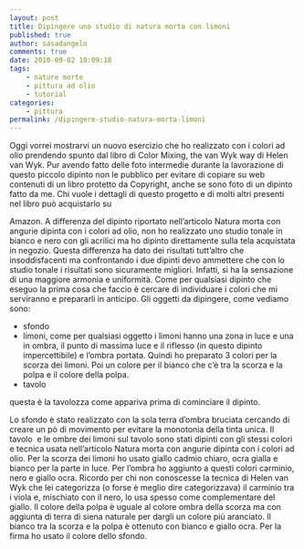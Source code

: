 ```yaml
---
layout: post
title: Dipingere uno studio di natura morta con limoni
published: true
author: sasadangelo
comments: true
date: 2010-09-02 10:09:18
tags:
    - nature morte
    - pittura ad olio
    - tutorial
categories:
    - pittura
permalink: /dipingere-studio-natura-morta-limoni
---
```




  Oggi vorrei mostrarvi un nuovo esercizio che ho realizzato con i colori ad olio prendendo spunto dal libro di Color Mixing, the van Wyk way di Helen van Wyk. Pur avendo fatto delle foto intermedie durante la lavorazione di questo piccolo dipinto non le pubblico per evitare di copiare su web contenuti di un libro protetto da Copyright, anche se sono foto di un dipinto fatto da me. Chi vuole i dettagli di questo progetto e di molti altri presenti nel libro può acquistarlo su 
  
  Amazon. A differenza del dipinto riportato nell&#8217;articolo Natura morta con angurie dipinta con i colori ad olio, non ho realizzato uno studio tonale in bianco e nero con gli acrilici ma ho dipinto direttamente sulla tela acquistata in negozio. Questa differenza ha dato dei risultati tutt&#8217;altro che insoddisfacenti ma confrontando i due dipinti devo ammettere che con lo studio tonale i risultati sono sicuramente migliori. Infatti, si ha la sensazione di una maggiore armonia e uniformità. Come per qualsiasi dipinto che eseguo la prima cosa che faccio è cercare di individuare i colori che mi serviranno e prepararli in anticipo. Gli oggetti da dipingere, come vediamo sono:


  * sfondo
  * limoni, come per qualsiasi oggetto i limoni hanno una zona in luce e una in ombra, il punto di massima luce e il riflesso (in questo dipinto impercettibile) e l&#8217;ombra portata. Quindi ho preparato 3 colori per la scorza dei limoni. Poi un colore per il bianco che c&#8217;è tra la scorza e la polpa e il colore della polpa.
  * tavolo

questa è la tavolozza come appariva prima di cominciare il dipinto.




  Lo sfondo è stato realizzato con la sola terra d&#8217;ombra bruciata cercando di creare un pò di movimento per evitare la monotonia della tinta unica. Il tavolo  e le ombre dei limoni sul tavolo sono stati dipinti con gli stessi colori e tecnica usata nell&#8217;articolo Natura morta con angurie dipinta con i colori ad olio. Per la scorza dei limoni ho usato giallo cadmio chiaro, ocra gialla e bianco per la parte in luce. Per l&#8217;ombra ho aggiunto a questi colori carminio, nero e giallo ocra. Ricordo per chi non conoscesse la tecnica di Helen van Wyk che lei categorizza (o forse è meglio dire categorizzava) il carminio tra i viola e, mischiato con il nero, lo usa spesso come complementare del giallo. Il colore della polpa è uguale al colore ombra della scorza ma con aggiunta di terra di siena naturale per dargli un colore più aranciato. Il bianco tra la scorza e la polpa è ottenuto con bianco e giallo ocra. Per la firma ho usato il colore dello sfondo.


